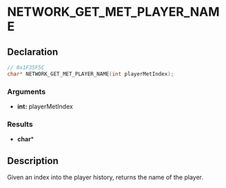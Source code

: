# NETWORK_GET_MET_PLAYER_NAME

## Declaration
```cpp
// 0x1F35F5C
char* NETWORK_GET_MET_PLAYER_NAME(int playerMetIndex);
```

### Arguments
- **int:** playerMetIndex

### Results
- **char***

## Description
Given an index into the player history, returns the name of the player.
